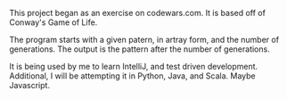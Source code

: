 This project began as an exercise on codewars.com. It is based off of Conway's Game of Life.

The program starts with a given patern, in artray form, and the number of generations. The output is the pattern after the number
of generations.

It is being used by me to learn IntelliJ, and test driven development. Additional, I will be attempting it in Python, Java, and 
Scala. Maybe Javascript.

